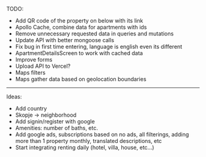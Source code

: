 TODO:

- Add QR code of the property on below with its link
- Apollo Cache, combine data for apartments with ids
- Remove unnecessary requested data in queries and mutations
- Update API with better mongoose calls
- Fix bug in first time entering, language is english even its different
- ApartmentDetailsScreen to work with cached data
- Improve forms
- Upload API to Vercel?
- Maps filters
- Maps gather data based on geolocation boundaries

---

Ideas:

- Add country
- Skopje -> neighborhood
- Add signin/register with google
- Amenities: number of baths, etc.
- Add google ads, subscriptions based on no ads, all filterings, adding more than 1 property monthly, translated descriptions, etc
- Start integrating renting daily (hotel, villa, house, etc...)
